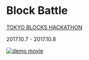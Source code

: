 # Block Battle

[TOKYO BLOCKS HACKATHON](https://tokyoblockshackathon.devpost.com/)


2017.10.7 - 2017.10.8



[![demo movie](https://img.youtube.com/vi/PX1LjTewAos/0.jpg)](https://www.youtube.com/watch?v=PX1LjTewAos)
